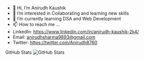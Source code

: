 - 👋 Hi, I’m Anirudh Kaushik
- 👀 I’m interested in Collaborating and learning new skills
- 🌱 I’m currently learning DSA and Web Development
- 📫 How to reach me ...
- LinkedIn: https://www.linkedin.com/in/anirudh-kaushik-2k4/
- Email: anirudhsharma9893@gmail.com
- Twitter: https://twitter.com/Anirudh8760

<!---
Anirudh1705/Anirudh1705 is a ✨ special ✨ repository because its `README.md` (this file) appears on your GitHub profile.
You can click the Preview link to take a look at your changes.
--->
GitHub Stats
<img src="https://github-readme-stats.vercel.app/api?username=Anirudh1705&show_icons=true&theme=radical" alt="GitHub Stats">
